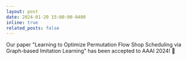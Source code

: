 ```yaml
---
layout: post
date: 2024-01-20 15:00:00-0400
inline: true
related_posts: false
---
```


Our paper "Learning to Optimize Permutation Flow Shop Scheduling via Graph-based Imitation Learning" has been accepted to AAAI 2024! :rocket: 